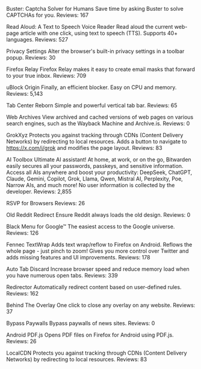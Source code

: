 Buster: Captcha Solver for Humans
Save time by asking Buster to solve CAPTCHAs for you.
Reviews: 167

Read Aloud: A Text to Speech Voice Reader
Read aloud the current web-page article with one click, using text to speech (TTS). Supports 40+ languages.
Reviews: 527

Privacy Settings
Alter the browser's built-in privacy settings in a toolbar popup.
Reviews: 30

Firefox Relay
Firefox Relay makes it easy to create email masks that forward to your true inbox.
Reviews: 709

uBlock Origin
Finally, an efficient blocker. Easy on CPU and memory.
Reviews: 5,143

Tab Center Reborn
Simple and powerful vertical tab bar.
Reviews: 65

Web Archives
View archived and cached versions of web pages on various search engines, such as the Wayback Machine and Archive.is.
Reviews: 0

GrokXyz
Protects you against tracking through CDNs (Content Delivery Networks) by redirecting to local resources. Adds a button to navigate to https://x.com/i/grok and modifies the page layout.
Reviews: 83

AI Toolbox
Ultimate AI assistant! At home, at work, or on the go, Bitwarden easily secures all your passwords, passkeys, and sensitive information. Access all AIs anywhere and boost your productivity: DeepSeek, ChatGPT, Claude, Gemini, Copilot, Grok, Llama, Qwen, Mistral AI, Perplexity, Poe, Narrow AIs, and much more! No user information is collected by the developer.
Reviews: 2,855

RSVP for Browsers
Reviews: 26

Old Reddit Redirect
Ensure Reddit always loads the old design.
Reviews: 0

Black Menu for Google™
The easiest access to the Google universe.
Reviews: 126

Fennec TextWrap
Adds text wrap/reflow to Firefox on Android. Reflows the whole page - just pinch to zoom! Gives you more control over Twitter and adds missing features and UI improvements.
Reviews: 178

Auto Tab Discard
Increase browser speed and reduce memory load when you have numerous open tabs.
Reviews: 339

Redirector
Automatically redirect content based on user-defined rules.
Reviews: 162

Behind The Overlay
One click to close any overlay on any website.
Reviews: 37

Bypass Paywalls
Bypass paywalls of news sites.
Reviews: 0

Android PDF.js
Opens PDF files on Firefox for Android using PDF.js.
Reviews: 26

LocalCDN
Protects you against tracking through CDNs (Content Delivery Networks) by redirecting to local resources.
Reviews: 83  